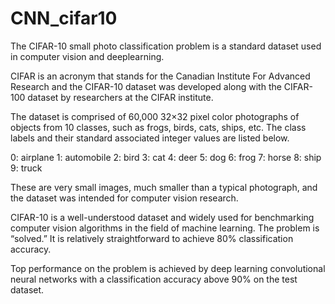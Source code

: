 # CNN_cifar10
The CIFAR-10 small photo classification problem is a standard dataset used in computer vision and deeplearning.

CIFAR is an acronym that stands for the Canadian Institute For Advanced Research and the CIFAR-10 dataset was developed along with the CIFAR-100 dataset by researchers at the CIFAR institute.

The dataset is comprised of 60,000 32×32 pixel color photographs of objects from 10 classes, such as frogs, birds, cats, ships, etc. The class labels and their standard associated integer values are listed below.

0: airplane 1: automobile 2: bird 3: cat 4: deer 5: dog 6: frog 7: horse 8: ship 9: truck

These are very small images, much smaller than a typical photograph, and the dataset was intended for computer vision research.

CIFAR-10 is a well-understood dataset and widely used for benchmarking computer vision algorithms in the field of machine learning. The problem is “solved.” It is relatively straightforward to achieve 80% classification accuracy.

Top performance on the problem is achieved by deep learning convolutional neural networks with a classification accuracy above 90% on the test dataset.
